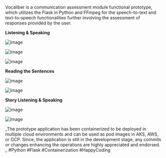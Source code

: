 Vocaliber is a communication assessment module functional prototype, which utilizes the Flask in Python and FFmpeg for the speech-to-text and text-to-speech functionalities further involving the assessment of responses provided by the user.

**Listening & Speaking**

![image](https://github.com/user-attachments/assets/1a4fdd93-0c72-42ce-bcc6-2f37b5bb255c)

![image](https://github.com/user-attachments/assets/4978c816-4cbd-4247-b32c-77012140f82b)

![image](https://github.com/user-attachments/assets/9e7a5da6-49de-4dfd-8d91-fb65a8084c2d)


**Reading the Sentences**

![image](https://github.com/user-attachments/assets/6fd8bf24-8fd9-46b4-90f6-a615c6757190)

![image](https://github.com/user-attachments/assets/9fbeb78c-b445-436e-bc27-b85e225eaff7)


**Story Listening & Speaking**

![image](https://github.com/user-attachments/assets/5321fbbf-bd39-48aa-90fb-c3f2679de788)

![image](https://github.com/user-attachments/assets/7fd2d80e-770e-409d-89ce-9a376aa375a8)

_The prototype application has been containerized to be deployed in multiple cloud environments and can be used as pod images in AKS, AWS, or GCP. Since, the application is still in the development stage, any commits or changes enhancing the operations are highly appreciated and endorsed.
_
#Python #Flask #Containerization #HappyCoding
